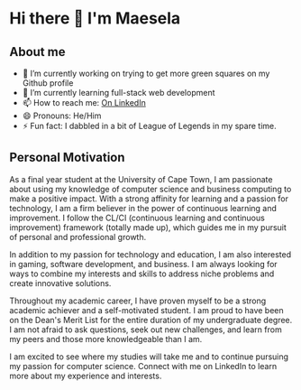 # Hi there 👋 I'm Maesela

## About me

- 🔭 I’m currently working on trying to get more green squares on my Github profile
- 🌱 I’m currently learning full-stack web development
- 📫 How to reach me: [On LinkedIn](https://www.linkedin.com/in/maesela/)
- 😄 Pronouns: He/Him
- ⚡ Fun fact: I dabbled in a bit of League of Legends in my spare time.

## Personal Motivation
As a final year student at the University of Cape Town, I am passionate about using my knowledge of computer science and business computing to make a positive impact. With a strong affinity for learning and a passion for technology, I am a firm believer in the power of continuous learning and improvement. I follow the CL/CI (continuous learning and continuous improvement) framework (totally made up), which guides me in my pursuit of personal and professional growth.

In addition to my passion for technology and education, I am also interested in gaming, software development, and business. I am always looking for ways to combine my interests and skills to address niche problems and create innovative solutions.

Throughout my academic career, I have proven myself to be a strong academic achiever and a self-motivated student. I am proud to have been on the Dean's Merit List for the entire duration of my undergraduate degree. I am not afraid to ask questions, seek out new challenges, and learn from my peers and those more knowledgeable than I am. 

I am excited to see where my studies will take me and to continue pursuing my passion for computer science. Connect with me on LinkedIn to learn more about my experience and interests.




<!--
**Katlego-Sekoele/Katlego-Sekoele** is a ✨ _special_ ✨ repository because its `README.md` (this file) appears on your GitHub profile.

Here are some ideas to get you started:

- 🔭 I’m currently working on ...
- 🌱 I’m currently learning ...
- 👯 I’m looking to collaborate on ...
- 🤔 I’m looking for help with ...
- 💬 Ask me about ...
- 📫 How to reach me: ...
- 😄 Pronouns: ...
- ⚡ Fun fact: ...
-->

